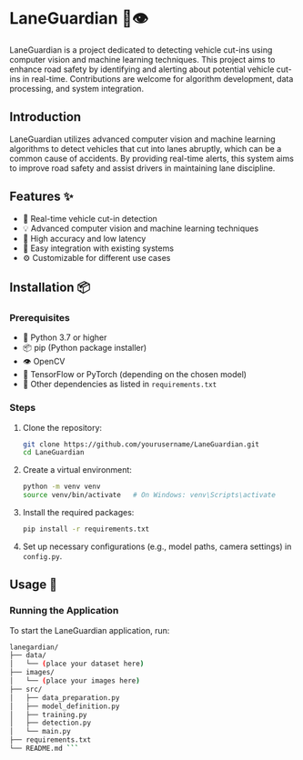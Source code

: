 # LaneGuardian 🚗👁️

LaneGuardian is a project dedicated to detecting vehicle cut-ins using computer vision and machine learning techniques. This project aims to enhance road safety by identifying and alerting about potential vehicle cut-ins in real-time. Contributions are welcome for algorithm development, data processing, and system integration.

## Introduction

LaneGuardian utilizes advanced computer vision and machine learning algorithms to detect vehicles that cut into lanes abruptly, which can be a common cause of accidents. By providing real-time alerts, this system aims to improve road safety and assist drivers in maintaining lane discipline.

## Features ✨

- 🚗 Real-time vehicle cut-in detection
- 💡 Advanced computer vision and machine learning techniques
- 🎯 High accuracy and low latency
- 🔌 Easy integration with existing systems
- ⚙️ Customizable for different use cases

## Installation 📦

### Prerequisites

- 🐍 Python 3.7 or higher
- 📦 pip (Python package installer)
- 👁️ OpenCV
- 🤖 TensorFlow or PyTorch (depending on the chosen model)
- 📄 Other dependencies as listed in `requirements.txt`

### Steps

1. Clone the repository:

    ```sh
    git clone https://github.com/yourusername/LaneGuardian.git
    cd LaneGuardian
    ```

2. Create a virtual environment:

    ```sh
    python -m venv venv
    source venv/bin/activate   # On Windows: venv\Scripts\activate
    ```

3. Install the required packages:

    ```sh
    pip install -r requirements.txt
    ```

4. Set up necessary configurations (e.g., model paths, camera settings) in `config.py`.

## Usage 🚀

### Running the Application

To start the LaneGuardian application, run:

```sh
lanegardian/
├── data/
│   └── (place your dataset here)
├── images/
│   └── (place your images here)
├── src/
│   ├── data_preparation.py
│   ├── model_definition.py
│   ├── training.py
│   ├── detection.py
│   └── main.py
├── requirements.txt
└── README.md ```
